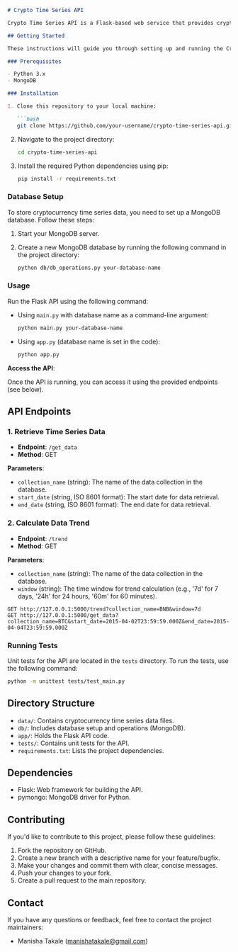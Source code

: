 
```markdown
# Crypto Time Series API

Crypto Time Series API is a Flask-based web service that provides cryptocurrency time series data within a specified time range and trend information for a given window in time series data. This API is designed to help users analyze and visualize cryptocurrency market trends.

## Getting Started

These instructions will guide you through setting up and running the Crypto Time Series API locally. Ensure you have Python and MongoDB installed on your system before proceeding.

### Prerequisites

- Python 3.x
- MongoDB

### Installation

1. Clone this repository to your local machine:

   ```bash
   git clone https://github.com/your-username/crypto-time-series-api.git
   ```

2. Navigate to the project directory:

   ```bash
   cd crypto-time-series-api
   ```

3. Install the required Python dependencies using pip:

   ```bash
   pip install -r requirements.txt
   ```

### Database Setup

To store cryptocurrency time series data, you need to set up a MongoDB database. Follow these steps:

1. Start your MongoDB server.

2. Create a new MongoDB database by running the following command in the project directory:

   ```bash
   python db/db_operations.py your-database-name
   ```

### Usage

Run the Flask API using the following command:

- Using `main.py` with database name as a command-line argument:

   ```bash
   python main.py your-database-name
   ```

- Using `app.py` (database name is set in the code):

   ```bash
   python app.py
   ```

**Access the API**:

   Once the API is running, you can access it using the provided endpoints (see below).

## API Endpoints

### 1. Retrieve Time Series Data

- **Endpoint**: `/get_data`
- **Method**: GET

**Parameters**:
- `collection_name` (string): The name of the data collection in the database.
- `start_date` (string, ISO 8601 format): The start date for data retrieval.
- `end_date` (string, ISO 8601 format): The end date for data retrieval.

### 2. Calculate Data Trend

- **Endpoint**: `/trend`
- **Method**: GET

**Parameters**:
- `collection_name` (string): The name of the data collection in the database.
- `window` (string): The time window for trend calculation (e.g., '7d' for 7 days, '24h' for 24 hours, '60m' for 60 minutes).


```http
GET http://127.0.0.1:5000/trend?collection_name=BNB&window=7d
GET http://127.0.0.1:5000/get_data?collection_name=BTC&start_date=2015-04-02T23:59:59.000Z&end_date=2015-04-04T23:59:59.000Z
```

### Running Tests

Unit tests for the API are located in the `tests` directory. To run the tests, use the following command:

```bash
python -m unittest tests/test_main.py
```

## Directory Structure

- `data/`: Contains cryptocurrency time series data files.
- `db/`: Includes database setup and operations (MongoDB).
- `app/`: Holds the Flask API code.
- `tests/`: Contains unit tests for the API.
- `requirements.txt`: Lists the project dependencies.

## Dependencies

- Flask: Web framework for building the API.
- pymongo: MongoDB driver for Python.

## Contributing

If you'd like to contribute to this project, please follow these guidelines:

1. Fork the repository on GitHub.
2. Create a new branch with a descriptive name for your feature/bugfix.
3. Make your changes and commit them with clear, concise messages.
4. Push your changes to your fork.
5. Create a pull request to the main repository.


## Contact

If you have any questions or feedback, feel free to contact the project maintainers:

- Manisha Takale (manishatakale@gmail.com)

```